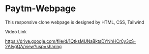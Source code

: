 # Paytm-Webpage
This responsive clone webpage is designed by HTML, CSS, Tailwind

Video Link

https://drive.google.com/file/d/1QtksMUNaBktsDYNhHCr0y3xS-2AIvgQA/view?usp=sharing
